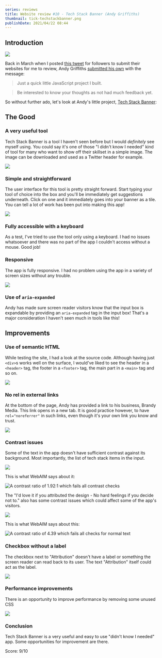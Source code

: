 ```yaml
---
series: reviews
title: Website review #10 - Tech Stack Banner (Andy Griffiths)
thumbnail: tick-techstackbanner.png
publishDate: 2021/04/22 08:44
---
```


## Introduction

![](/assets/techstackbanner-front.png)

Back in March when I posted [this tweet](https://twitter.com/SavvasStephnds/status/1372827437290172424) for followers to submit their websites for me to review, Andy Griffiths [submitted his own](https://twitter.com/brandymedia/status/1373236964384780291) with the message:

> Just a quick little JavaScript project I built. 

> Be interested to know your thoughts as not had much feedback yet. 

So without further ado, let's look at Andy's little project, [Tech Stack Banner](https://stack.brandymedia.co.uk/):


## The Good

### A very useful tool

Tech Stack Banner is a tool I haven't seen before but I would *definitely* see myself using. You could say it's one of those "I didn't know I needed" kind of tool for many who want to show off their skillset in a simple image. The image can be downloaded and used as a Twitter header for example.

![](/assets/techstackbanner-stack.png)

### Simple and straightforward

The user interface for this tool is pretty straight forward. Start typing your tool of choice into the box and you'll be immediately get suggestions underneath. Click on one and it immediately goes into your banner as a tile. You can tell a lot of work has been put into making this app!

![](/assets/techstackbanner-dropdown.png)

### Fully accessible with a keyboard

As a test, I've tried to use the tool only using a keyboard. I had no issues whatsoever and there was no part of the app I couldn't access without a mouse. Good job!

### Responsive

The app is fully responsive. I had no problem using the app in a variety of screen sizes without any trouble.

![](/assets/techstackbanner-mobile.png)

### Use of `aria-expanded`

Andy has made sure screen reader visitors know that the input box is expandable by providing an `aria-expanded` tag in the input box! That's a major consideration I haven't seen much in tools like this!

## Improvements

### Use of semantic HTML

While testing the site, I had a look at the source code. Although having just `<div>`s works well on the surface, I would've liked to see the header in a `<header>` tag, the footer in a `<footer>` tag, the main part in a `<main>` tag and so on.

![](/assets/techstackbanner-html.png)

### No rel in external links

At the bottom of the page, Andy has provided a link to his business, Brandy Media. This link opens in a new tab. It is good practice however, to have `rel="noreferrer"` in such links, even though it's your own link you know and trust.

![](/assets/techstackbanner-bottomlink.png)

### Contrast issues

Some of the text in the app doesn't have sufficient contrast against its background. Most importantly, the list of tech stack items in the input.

![](/assets/techstackbanner-stackinput.png)

This is what WebAIM says about it:

![A contrast ratio of 1.92:1 which fails all contrast checks](/assets/techstackbanner-stackinput-webaim.png)

The "I'd love it if you attributed the design - No hard feelings if you decide not to." also has some contrast issues which could affect some of the app's visitors.

![](/assets/techstackbanner-attribute.png)

This is what WebAIM says about this:

![A contrast ratio of 4.39 which fails all checks for normal text](/assets/techstackbanner-attribute-webaim.png)

### Checkbox without a label

The checkbox next to "Attribution" doesn't have a label or something the screen reader can read back to its user. The text "Attribution" itself could act as the label.

![](/assets/techstackbanner-attributioncheckbox.png)


### Performance improvements

There is an opportunity to improve performance by removing some unused CSS

![](/assets/techstackbanner-unusedcss-lighthouse.png)

### Conclusion

Tech Stack Banner is a very useful and easy to use "didn't know I needed" app. Some opportunities for improvement are there.

Score: 9/10